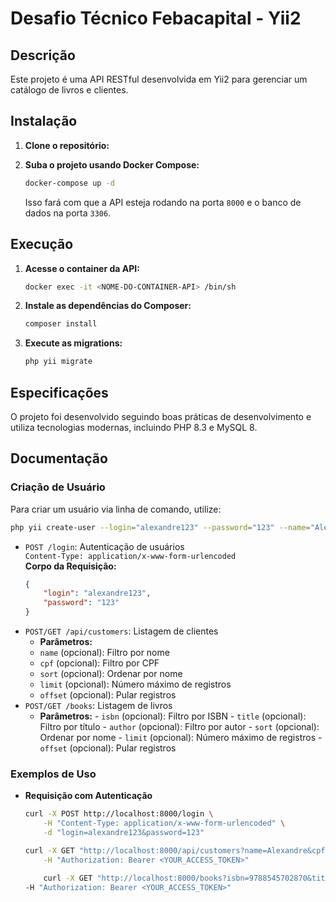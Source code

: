 # Desafio Técnico Febacapital - Yii2

## Descrição
Este projeto é uma API RESTful desenvolvida em Yii2 para gerenciar um catálogo de livros e clientes.

## Instalação

1. **Clone o repositório:**


2. **Suba o projeto usando Docker Compose:**
    ```bash
    docker-compose up -d
    ```
    Isso fará com que a API esteja rodando na porta `8000` e o banco de dados na porta `3306`.

## Execução

1. **Acesse o container da API:**
    ```bash
    docker exec -it <NOME-DO-CONTAINER-API> /bin/sh
    ```

2. **Instale as dependências do Composer:**
    ```bash
    composer install
    ```

3. **Execute as migrations:**
    ```bash
    php yii migrate
    ```

## Especificações

O projeto foi desenvolvido seguindo boas práticas de desenvolvimento e utiliza tecnologias modernas, incluindo PHP 8.3 e MySQL 8.

## Documentação

### Criação de Usuário

Para criar um usuário via linha de comando, utilize:
 ```bash
php yii create-user --login="alexandre123" --password="123" --name="Alexandre"
```


- `POST /login`: Autenticação de usuários  
  `Content-Type: application/x-www-form-urlencoded`  
  **Corpo da Requisição:**
  ```json
  {
      "login": "alexandre123",
      "password": "123"
  }

- `POST/GET /api/customers`: Listagem de clientes
    - **Parâmetros:**
    - `name` (opcional): Filtro por nome
    - `cpf` (opcional): Filtro por CPF
    - `sort` (opcional): Ordenar por nome
    - `limit` (opcional): Número máximo de registros
    - `offset` (opcional): Pular registros
- `POST/GET /books`: Listagem de livros
    - **Parâmetros:**
            - `isbn` (opcional): Filtro por ISBN
            - `title` (opcional): Filtro por título
            - `author` (opcional): Filtro por autor
            - `sort` (opcional): Ordenar por nome
            - `limit` (opcional): Número máximo de registros
            - `offset` (opcional): Pular registros


### Exemplos de Uso


- **Requisição com Autenticação**

    ```bash
    curl -X POST http://localhost:8000/login \
        -H "Content-Type: application/x-www-form-urlencoded" \
        -d "login=alexandre123&password=123"
    ```

    ```bash
    curl -X GET "http://localhost:8000/api/customers?name=Alexandre&cpf=12345678900&sort=name&limit=10&offset=0" \
        -H "Authorization: Bearer <YOUR_ACCESS_TOKEN>"
    ```

    ```bash
        curl -X GET "http://localhost:8000/books?isbn=9788545702870&title=Clean%20Code&author=Robert%20C.%20Martin&sort=title&limit=10&offset=0" \
    -H "Authorization: Bearer <YOUR_ACCESS_TOKEN>"
    ```

